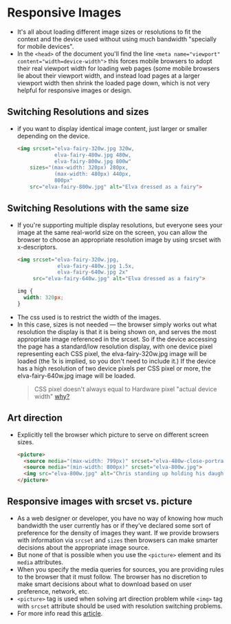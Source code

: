 # Responsive Images
- It's all about loading different image sizes or resolutions to fit the context and the device used without using much bandwidth "specially for mobile devices".
- In the ```<head>``` of the document you'll find the line ```<meta name="viewport" content="width=device-width">``` this forces mobile browsers to adopt their real viewport width for loading web pages (some mobile browsers lie about their viewport width, and instead load pages at a larger viewport width then shrink the loaded page down, which is not very helpful for responsive images or design.

## Switching Resolutions and sizes
- if you want to display identical image content, just larger or smaller depending on the device.
  ```html
  <img srcset="elva-fairy-320w.jpg 320w,
              elva-fairy-480w.jpg 480w,
              elva-fairy-800w.jpg 800w"
      sizes="(max-width: 320px) 280px,
              (max-width: 480px) 440px,
              800px"
      src="elva-fairy-800w.jpg" alt="Elva dressed as a fairy">
  ```

## Switching Resolutions with the same size
- If you're supporting multiple display resolutions, but everyone sees your image at the same real-world size on the screen, you can allow the browser to choose an appropriate resolution image by using srcset with x-descriptors.
  ```html
  <img srcset="elva-fairy-320w.jpg,
               elva-fairy-480w.jpg 1.5x,
               elva-fairy-640w.jpg 2x"
       src="elva-fairy-640w.jpg" alt="Elva dressed as a fairy">
  ```
  ```css
  img {
    width: 320px;
  }
  ```
- The css used is to restrict the width of the images.
- In this case, sizes is not needed — the browser simply works out what resolution the display is that it is being shown on, and serves the most appropriate image referenced in the srcset. So if the device accessing the page has a standard/low resolution display, with one device pixel representing each CSS pixel, the elva-fairy-320w.jpg image will be loaded (the 1x is implied, so you don't need to include it.) If the device has a high resolution of two device pixels per CSS pixel or more, the elva-fairy-640w.jpg image will be loaded.
  > CSS pixel doesn't always equal to Hardware pixel "actual device width" [why?](http://bit.ly/2FJTWd0)

## Art direction
- Explicitly tell the browser which picture to serve on different screen sizes.
  ```html
  <picture>
    <source media="(max-width: 799px)" srcset="elva-480w-close-portrait.jpg">
    <source media="(min-width: 800px)" srcset="elva-800w.jpg">
    <img src="elva-800w.jpg" alt="Chris standing up holding his daughter Elva">
  </picture>
  ```
## Responsive images with srcset vs. picture
- As a web designer or developer, you have no way of knowing how much bandwidth the user currently has or if they’ve declared some sort of preference for the density of images they want. If we provide browsers with information via ```srcset``` and ```sizes``` then browsers can make smarter decisions about the appropriate image source.
- But none of that is possible when you use the ```<picture>``` element and its ```media``` attributes.
- When you specify the media queries for sources, you are providing rules to the browser that it must follow. The browser has no discretion to make smart decisions about what to download based on user preference, network, etc.
- ```<picture>``` tag is used when solving art direction problem while ```<img>``` tag with ```srcset``` attribute should be used with resolution switching problems.
- For more info read this [article](http://bit.ly/2FK3vsC).